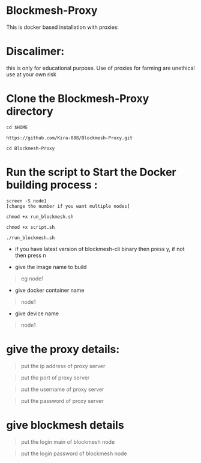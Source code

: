 # Blockmesh-Proxy

This is docker based installation with proxies:

# Discalimer:

this is only for educational purpose.
Use of proxies for farming are unethical
use at your own risk

# Clone the Blockmesh-Proxy directory

```console
cd $HOME

https://github.com/Kira-888/Blockmesh-Proxy.git

cd Blockmesh-Proxy
```


# Run the script to Start the Docker building process  :

```console
screen -S node1
[change the number if you want multiple nodes]

chmod +x run_blockmesh.sh

chmod +x script.sh

./run_blockmesh.sh
```
* if you have latest version of blockmesh-cli binary then press y, if not then press n

* give the image name to build

> eg node1

* give docker container name

> node1

* give device name
  
> node1

# give the proxy details:

> put the ip address of proxy server

> put the port of proxy server

> put the username of proxy server

> put the password of proxy server

# give blockmesh details

> put the login main of blockmesh node

> put the login password of blockmesh node
